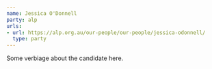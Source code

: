 ```yaml
---
name: Jessica O'Donnell
party: alp
urls:
- url: https://alp.org.au/our-people/our-people/jessica-odonnell/
  type: party
---
```

Some verbiage about the candidate here.

